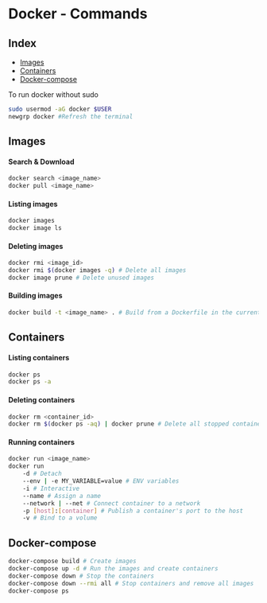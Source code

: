 # Docker - Commands

## Index

-   [Images](#images)
-   [Containers](#containers)
-   [Docker-compose](#docker-compose)

To run docker without sudo

```bash
sudo usermod -aG docker $USER
newgrp docker #Refresh the terminal
```

## Images

#### Search & Download

```bash
docker search <image_name>
docker pull <image_name>
```

#### Listing images

```bash
docker images
docker image ls
```

#### Deleting images

```bash
docker rmi <image_id>
docker rmi $(docker images -q) # Delete all images
docker image prune # Delete unused images
```

#### Building images

```bash
docker build -t <image_name> . # Build from a Dockerfile in the current directory
```

## Containers

#### Listing containers

```bash
docker ps
docker ps -a
```

#### Deleting containers

```bash
docker rm <container_id>
docker rm $(docker ps -aq) | docker prune # Delete all stopped containers
```

#### Running containers

```bash
docker run <image_name>
docker run
	-d # Detach
	--env | -e MY_VARIABLE=value # ENV variables
	-i # Interactive
	--name # Assign a name
	--network | --net # Connect container to a network
	-p [host]:[container] # Publish a container's port to the host
	-v # Bind to a volume
```

## Docker-compose

```bash
docker-compose build # Create images
docker-compose up -d # Run the images and create containers
docker-compose down # Stop the containers
docker-compose down --rmi all # Stop containers and remove all images
docker-compose ps
```

